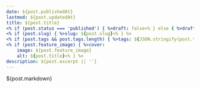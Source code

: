 ```yaml
---
date: ${post.publishedAt}
lastmod: ${post.updatedAt}
title: ${post.title}
<% if (post.status === 'published') { %>draft: false<% } else { %>draft: true<% } %>
<% if (post.slug) { %>slug: ${post.slug}<% } %>
<% if (post.tags && post.tags.length) { %>tags: ${JSON.stringify(post.tags)}<% } %>
<% if (post.feature_image) { %>cover:
    image: ${post.feature_image}
    alt: ${post.title}<% } %>
description: ${post.excerpt || ''}
---
```


${post.markdown}
